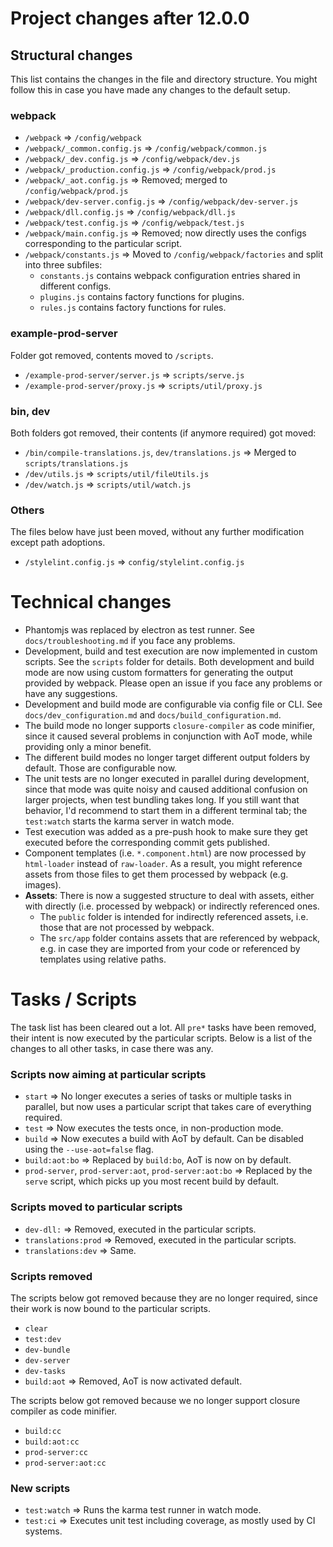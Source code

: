 # Project changes after 12.0.0

## Structural changes
This list contains the changes in the file and directory structure. You might follow this in case you have made any changes to the default setup.

### webpack
- `/webpack` => `/config/webpack`
- `/webpack/_common.config.js` => `/config/webpack/common.js`
- `/webpack/_dev.config.js` => `/config/webpack/dev.js`
- `/webpack/_production.config.js` => `/config/webpack/prod.js`
- `/webpack/_aot.config.js` => Removed; merged to `/config/webpack/prod.js`
- `/webpack/dev-server.config.js` => `/config/webpack/dev-server.js`
- `/webpack/dll.config.js` => `/config/webpack/dll.js`
- `/webpack/test.config.js` => `/config/webpack/test.js`
- `/webpack/main.config.js` => Removed; now directly uses the configs corresponding to the particular script.
- `/webpack/constants.js` => Moved to `/config/webpack/factories` and split into three subfiles:
  - `constants.js` contains webpack configuration entries shared in different configs.
  - `plugins.js` contains factory functions for plugins.
  - `rules.js` contains factory functions for rules.

### example-prod-server
Folder got removed, contents moved to `/scripts`.
- `/example-prod-server/server.js` => `scripts/serve.js`
- `/example-prod-server/proxy.js` => `scripts/util/proxy.js`

### bin, dev
Both folders got removed, their contents (if anymore required) got moved:
- `/bin/compile-translations.js`, `dev/translations.js` => Merged to `scripts/translations.js`
- `/dev/utils.js` => `scripts/util/fileUtils.js`
- `/dev/watch.js` => `scripts/util/watch.js`

### Others
The files below have just been moved, without any further modification except path adoptions.
- `/stylelint.config.js` => `config/stylelint.config.js`

# Technical changes
- Phantomjs was replaced by electron as test runner. See `docs/troubleshooting.md` if you face any problems.
- Development, build and test execution are now implemented in custom scripts. See the `scripts` folder for details. Both development and build mode are now using custom formatters for generating the output provided by webpack. Please open an issue if you face any problems or have any suggestions.
- Development and build mode are configurable via config file or CLI. See `docs/dev_configuration.md` and `docs/build_configuration.md`.
- The build mode no longer supports `closure-compiler` as code minifier, since it caused several problems in conjunction with AoT mode, while providing only a minor benefit.
- The different build modes no longer target different output folders by default. Those are configurable now.
- The unit tests are no longer executed in parallel during development, since that mode was quite noisy and caused additional confusion on larger projects, when test bundling takes long. If you still want that behavior, I'd recommend to start them in a different terminal tab; the `test:watch` starts the karma server in watch mode.
- Test execution was added as a pre-push hook to make sure they get executed before the corresponding commit gets published.
- Component templates (i.e. `*.component.html`) are now processed by `html-loader` instead of `raw-loader`. As a result, you might reference assets from those files to get them processed by webpack (e.g. images).
- **Assets**: There is now a suggested structure to deal with assets, either with directly  (i.e. processed by webpack) or indirectly referenced ones.
  - The `public` folder is intended for indirectly referenced assets, i.e. those that are not processed by webpack.
  - The `src/app` folder contains assets that are referenced by webpack, e.g. in case they are imported from your code or referenced by templates using relative paths.

# Tasks / Scripts
The task list has been cleared out a lot. All `pre*` tasks have been removed, their intent is now executed by the particular scripts. Below is a list of the changes to all other tasks, in case there was any.

### Scripts now aiming at particular scripts
- `start` => No longer executes a series of tasks or multiple tasks in parallel, but now uses a particular script that takes care of everything required.
- `test` => Now executes the tests once, in non-production mode.
- `build` => Now executes a build with AoT by default. Can be disabled using the `--use-aot=false` flag.
- `build:aot:bo` => Replaced by `build:bo`, AoT is now on by default.
- `prod-server`, `prod-server:aot`, `prod-server:aot:bo` => Replaced by the `serve` script, which picks up you most recent build by default.

### Scripts moved to particular scripts
- `dev-dll:` => Removed, executed in the particular scripts.
- `translations:prod` => Removed, executed in the particular scripts.
- `translations:dev` => Same.

### Scripts removed
The scripts below got removed because they are no longer required, since their work is now bound to the particular scripts.
- `clear`
- `test:dev`
- `dev-bundle`
- `dev-server`
- `dev-tasks`
- `build:aot` => Removed, AoT is now activated default.

The scripts below got removed because we no longer support closure compiler as code minifier.
- `build:cc`
- `build:aot:cc`
- `prod-server:cc`
- `prod-server:aot:cc`

### New scripts
- `test:watch` => Runs the karma test runner in watch mode.
- `test:ci` => Executes unit test including coverage, as mostly used by CI systems.